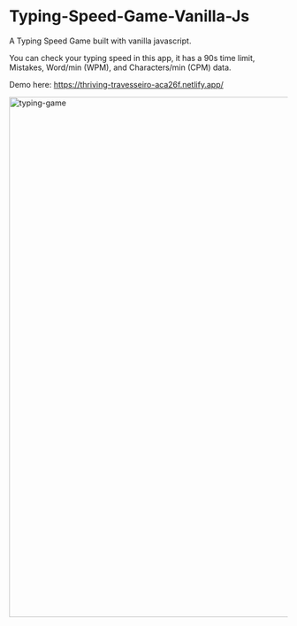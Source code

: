 # Typing-Speed-Game-Vanilla-Js
A Typing Speed Game built with vanilla javascript.

You can check your typing speed in this app, it has a 90s time limit, Mistakes, Word/min (WPM), and Characters/min (CPM) data.

Demo here: https://thriving-travesseiro-aca26f.netlify.app/

<img width="940" alt="typing-game" src="https://user-images.githubusercontent.com/103638111/180779176-9dcab7c6-d851-40c9-8c08-0544ac30909b.png">
